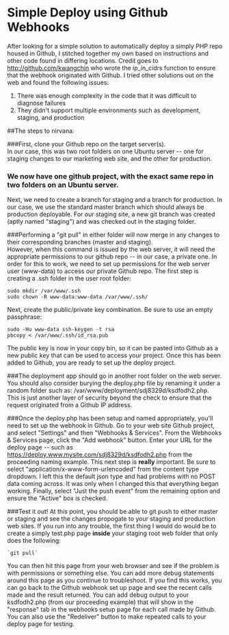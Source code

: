 Simple Deploy using Github Webhooks
=======

After looking for a simple solution to automatically deploy a simply PHP repo housed in Github, I stitched together my own based on instructions and other code found in differing locations. Credit goes to http://github.com/kwangchin who wrote the ip_in_cidrs function to ensure that the webhook originated with Github. I tried other solutions out on the web and found the following issues:

1. There was enough complexity in the code that it was difficult to diagnose failures
2. They didn't support multiple environments such as development, staging, and production

##The steps to nirvana:

###First, clone your Github repo on the target server(s).   
In our case, this was two root folders on one Ubuntu server -- one for staging changes to our marketing web site, and the other for production. 

### We now have one github project, with the exact same repo in two folders on an Ubuntu server.  
Next, we need to create a branch for staging and a branch for production. In our case, we use the standard master branch which should always be production deployable. For our staging site, a new git branch was created (aptly named "staging") and was checked out in the staging folder.

###Performing a "git pull" in either folder will now merge in any changes to their corresponding branches (master and staging).  
However, when this command is issued by the web server, it will need the appropriate permissions to our github repo -- in our case, a private one. In order for this to work, we need to set up permissions for the web server user (www-data) to access our private Github repo. The first step is creating a .ssh folder in the user root folder:
```
sudo mkdir /var/www/.ssh
sudo chown -R www-data:www-data /var/www/.ssh/
```
Next, create the public/private key combination. Be sure to use an empty passphrase:
```
sudo -Hu www-data ssh-keygen -t rsa
pbcopy < /var/www/.ssh/id_rsa.pub
```
The public key is now in your copy bin, so it can be pasted into Github as a new public key that can be used to access your project. Once this has been added to Github, you are ready to set up the deploy project.

###The deployment app should go in another root folder on the web server.
You should also consider burying the deploy.php file by renaming it under a random folder such as: /var/www/deployment/sdj8329d/ksdfodh2.php. This is just another layer of security beyond the check to ensure that the request originated from a Github IP address.

###Once the deploy.php has been setup and named appropriately, you'll need to set up the webhook in Github.
Go to your web site Github project, and select "Settings" and then "Webhooks & Services". From the Webhooks & Services page, click the "Add webhook" button. Enter your URL for the deploy page -- such as https://deploy.www.mysite.com/sdj8329d/ksdfodh2.php from the proceeding naming example. This next step is **really** important. Be sure to select "application/x-www-form-urlencoded" from the content type dropdown. I left this the default json type and had problems with no POST data coming across. It was only when I changed this that everything began working. Finally, select "Just the push event" from the remaining option and ensure the "Active" box is checked.

###Test it out!
At this point, you should be able to git push to either master or staging and see the changes propogate to your staging and production web sites. If you run into any trouble, the first thing I would do would be to create a simply test.php page **inside** your staging root web folder that only does the following:
```
`git pull`
```
You can then hit this page from your web browser and see if the problem is with permissions or something else. You can add more debug statements around this page as you continue to troubleshoot. If you find this works, you can go back to the Github webhook set up page and see the recent calls made and the result returned. You can add debug output to your ksdfodh2.php (from our proceeding example) that will show in the "response" tab in the webhooks setup page for each call made by Github. You can also use the "Redeliver" button to make repeated calls to your deploy page for testing.


